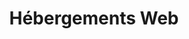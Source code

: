 ---
title: Hébergements Web
slug: hosting
sections: Premiers pas, Configuration de l'hébergement, Tutoriels, CMS, FTP et SSH, SSL, Bases de données, CloudDB, PHP, Optimiser son site, Diagnostic, Tâches automatisées (CRON), Réécriture et authentification, Cas d'usage, Anciennes offres
order: 02
---